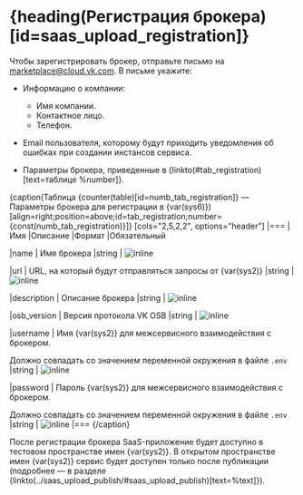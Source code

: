 # {heading(Регистрация брокера)[id=saas_upload_registration]}

Чтобы зарегистрировать брокер, отправьте письмо на [marketplace@cloud.vk.com](mailto:marketplace@cloud.vk.com). В письме укажите:

* Информацию о компании:

   * Имя компании.
   * Контактное лицо.
   * Телефон.

* Email пользователя, которому будут приходить уведомления об ошибках при создании инстансов сервиса.
* Параметры брокера, приведенные в {linkto(#tab_registration)[text=таблице %number]}.

{caption(Таблица {counter(table)[id=numb_tab_registration]} — Параметры брокера для регистрации в {var(sys6)})[align=right;position=above;id=tab_registration;number={const(numb_tab_registration)}]}
[cols="2,5,2,2", options="header"]
|===
|Имя
|Описание
|Формат
|Обязательный

|name
|
Имя брокера
|string
| ![](/ru/assets/check.svg "inline")

|url
|
URL, на который будут отправляться запросы от {var(sys2)}
|string
| ![](/ru/assets/check.svg "inline")

|description
|
Описание брокера
|string
| ![](/ru/assets/no.svg "inline")

|osb_version
|
Версия протокола VK OSB
|string
| ![](/ru/assets/check.svg "inline")

|username
|
Имя {var(sys2)} для межсервисного взаимодействия c брокером.

Должно совпадать со значением переменной окружения в файле `.env`
|string
| ![](/ru/assets/no.svg "inline")

|password
|
Пароль {var(sys2)} для межсервисного взаимодействия с брокером.

Должно совпадать со значением переменной окружения в файле `.env`
|string
| ![](/ru/assets/no.svg "inline")
|===
{/caption}

После регистрации брокера SaaS-приложение будет доступно в тестовом пространстве имен {var(sys2)}. В открытом пространстве имен {var(sys2)} сервис будет доступен только после публикации (подробнее — в разделе {linkto(../saas_upload_publish/#saas_upload_publish)[text=%text]}).
